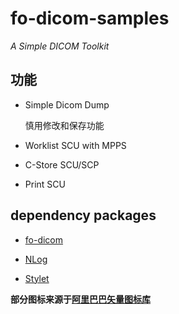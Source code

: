 # fo-dicom-samples

*A Simple DICOM Toolkit*

## 功能

- Simple Dicom Dump

    慎用修改和保存功能

- Worklist SCU with MPPS

- C-Store SCU/SCP

- Print SCU

## dependency packages

- [fo-dicom](https://github.com/fo-dicom/fo-dicom)

- [NLog](https://nlog-project.org/)

- [Stylet](https://github.com/canton7/Stylet)

**部分图标来源于[阿里巴巴矢量图标库](https://www.iconfont.cn/)**

